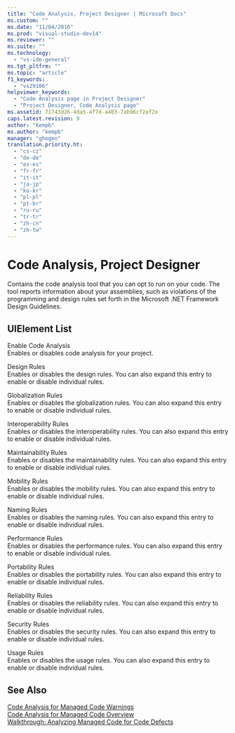 ```yaml
---
title: "Code Analysis, Project Designer | Microsoft Docs"
ms.custom: ""
ms.date: "11/04/2016"
ms.prod: "visual-studio-dev14"
ms.reviewer: ""
ms.suite: ""
ms.technology: 
  - "vs-ide-general"
ms.tgt_pltfrm: ""
ms.topic: "article"
f1_keywords: 
  - "vs29106"
helpviewer_keywords: 
  - "Code Analysis page in Project Designer"
  - "Project Designer, Code Analysis page"
ms.assetid: 71743d26-4da5-4f7d-a403-7ab96cf2ef2e
caps.latest.revision: 9
author: "kempb"
ms.author: "kempb"
manager: "ghogen"
translation.priority.ht: 
  - "cs-cz"
  - "de-de"
  - "es-es"
  - "fr-fr"
  - "it-it"
  - "ja-jp"
  - "ko-kr"
  - "pl-pl"
  - "pt-br"
  - "ru-ru"
  - "tr-tr"
  - "zh-cn"
  - "zh-tw"
---
```

# Code Analysis, Project Designer
Contains the code analysis tool that you can opt to run on your code. The tool reports information about your assemblies, such as violations of the programming and design rules set forth in the Microsoft .NET Framework Design Guidelines.  
  
## UIElement List  
 Enable Code Analysis  
 Enables or disables code analysis for your project.  
  
 Design Rules  
 Enables or disables the design rules. You can also expand this entry to enable or disable individual rules.  
  
 Globalization Rules  
 Enables or disables the globalization rules. You can also expand this entry to enable or disable individual rules.  
  
 Interoperability Rules  
 Enables or disables the interoperability rules. You can also expand this entry to enable or disable individual rules.  
  
 Maintainability Rules  
 Enables or disables the maintainability rules. You can also expand this entry to enable or disable individual rules.  
  
 Mobility Rules  
 Enables or disables the mobility rules. You can also expand this entry to enable or disable individual rules.  
  
 Naming Rules  
 Enables or disables the naming rules. You can also expand this entry to enable or disable individual rules.  
  
 Performance Rules  
 Enables or disables the performance rules. You can also expand this entry to enable or disable individual rules.  
  
 Portability Rules  
 Enables or disables the portability rules. You can also expand this entry to enable or disable individual rules.  
  
 Reliability Rules  
 Enables or disables the reliability rules. You can also expand this entry to enable or disable individual rules.  
  
 Security Rules  
 Enables or disables the security rules. You can also expand this entry to enable or disable individual rules.  
  
 Usage Rules  
 Enables or disables the usage rules. You can also expand this entry to enable or disable individual rules.  
  
## See Also  
 [Code Analysis for Managed Code Warnings](../../code-quality/code-analysis-for-managed-code-warnings.md)   
 [Code Analysis for Managed Code Overview](../../code-quality/code-analysis-for-managed-code-overview.md)   
 [Walkthrough: Analyzing Managed Code for Code Defects](../../code-quality/walkthrough-analyzing-managed-code-for-code-defects.md)